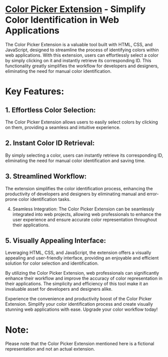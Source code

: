 # [Color Picker Extension](https://waliddjla.github.io/colorpick/) - Simplify Color Identification in Web Applications

The Color Picker Extension is a valuable tool built with HTML, CSS, and JavaScript, designed to streamline the process of identifying colors within web applications. With this extension, users can effortlessly select a color by simply clicking on it and instantly retrieve its corresponding ID. This functionality greatly simplifies the workflow for developers and designers, eliminating the need for manual color identification.

# Key Features:

## 1. Effortless Color Selection: 

The Color Picker Extension allows users to easily select colors by clicking on them, providing a seamless and intuitive experience.

## 2. Instant Color ID Retrieval: 

By simply selecting a color, users can instantly retrieve its corresponding ID, eliminating the need for manual color identification and saving time.

## 3. Streamlined Workflow: 

The extension simplifies the color identification process, enhancing the productivity of developers and designers by eliminating manual and error-prone color identification tasks.

4. Seamless Integration: The Color Picker Extension can be seamlessly integrated into web projects, allowing web professionals to enhance the user experience and ensure accurate color representation throughout their applications.

## 5. Visually Appealing Interface: 

Leveraging HTML, CSS, and JavaScript, the extension offers a visually appealing and user-friendly interface, providing an enjoyable and efficient solution for color selection and identification.

By utilizing the Color Picker Extension, web professionals can significantly enhance their workflow and improve the accuracy of color representation in their applications. The simplicity and efficiency of this tool make it an invaluable asset for developers and designers alike.

Experience the convenience and productivity boost of the Color Picker Extension. Simplify your color identification process and create visually stunning web applications with ease. Upgrade your color workflow today!

# Note: 

Please note that the Color Picker Extension mentioned here is a fictional representation and not an actual extension.
